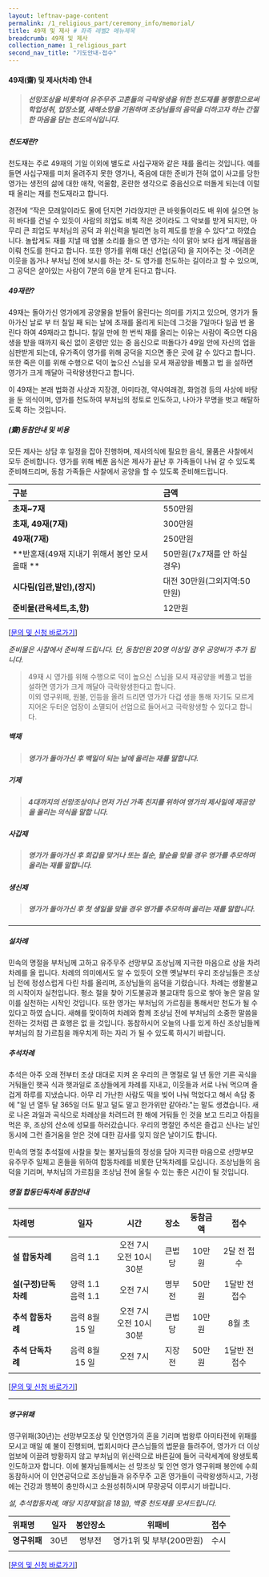 ```yaml
---
layout: leftnav-page-content
permalink: /1_religious_part/ceremony_info/memorial/
title: 49재 및 제사 # 좌측 레벨2 메뉴제목
breadcrumb: 49재 및 제사
collection_name: 1_religious_part
second_nav_title: "기도안내·접수" 
---
```



#### **49재(齋) 및 제사(차례) 안내**

> <h5>선망조상을 비롯하여 유주무주 고혼들의 극락왕생을 위한 천도재를 봉행함으로써 학업성취, 업장소멸, 새해소망을 기원하며 조상님들의 음덕을 더하고자 하는 간절한 마음을 담는 천도의식입니다.</h5>

##### **천도재란?**
천도재는 주로 49재의 기일 이외에 별도로 사십구재와 같은 재를 올리는 것입니다. 예를 들면 사십구재를 미처 올려주지 못한 영가나, 죽음에 대한 준비가 전혀 없이 사고를 당한 영가는 생전의 삶에 대한 애착, 억울함, 혼란한 생각으로 중음신으로 떠돌게 되는데 이럴 때 올리는 재를 천도재라고 합니다.

경전에 “작은 모래알이라도 물에 던지면 가라앉지만 큰 바윗돌이라도 배 위에 실으면 능히 바다를 건널 수 있듯이 사람의 죄업도 비록 작은 것이라도 그 악보를 받게 되지만, 아무리 큰 죄업도 부처님의 공덕 과 위신력을 빌리면 능히 제도를 받을 수 있다”고 하였습니다. 놀랍게도 재를 지낼 때 염불 소리를 들으 면 영가는 식이 맑아 보다 쉽게 깨달음을 이뤄 천도를 한다고 합니다. 또한 영가를 위해 대신 선업(공덕) 을 지어주는 것 -어려운 이웃을 돕거나 부처님 전에 보시를 하는 것- 도 영가를 천도하는 길이라고 할 수 있으며, 그 공덕은 살아있는 사람이 7분의 6을 받게 된다고 합니다.


##### **49재란?**
49재는 돌아가신 영가에게 공양물을 받들어 올린다는 의미를 가지고 있으며, 영가가 돌아가신 날로 부 터 칠일 째 되는 날에 초재를 올리게 되는데 그것을 7일마다 일곱 번 올린다 하여 49재라고 합니다. 칠일 만에 한 번씩 재를 올리는 이유는 사람이 죽으면 다음 생을 받을 때까지 육신 없이 혼령만 있는 중 음신으로 떠돌다가 49일 안에 자신의 업을 심판받게 되는데, 유가족이 영가를 위해 공덕을 지으면 좋은 곳에 갈 수 있다고 합니다. 또한 죽은 이를 위해 수행으로 덕이 높으신 스님을 모셔 재공양을 베풀고 법 을 설하면 영가가 크게 깨달아 극락왕생한다고 합니다.

이 49재는 본래 법화경 사상과 지장경, 아미타경, 약사여래경, 화엄경 등의 사상에 바탕을 둔 의식이며, 영가를 천도하여 부처님의 정토로 인도하고, 나아가 무명을 벗고 해탈하도록 하는 것입니다.

##### **(齋)동참안내 및 비용**
모든 제사는 상담 후 일정을 잡아 진행하며, 제사의식에 필요한 음식, 물품은 사찰에서 모두 준비합니다. 영가를 위해 베푼 음식은 제사가 끝난 후 가족들이 나눠 갈 수 있도록 준비해드리며, 동참 가족들은 사찰에서 공양을 할 수 있도록 준비해드립니다. 


|구분|금액|
|:-|:-|
|**초재~7재**|  550만원|
|**초재, 49재(7재)** |   300만원|
|**49재(7재)**   |   250만원|
|**반혼재(49재 지내기 위해서 봉안 모셔올때 **   |   50만원(7x7재를 안 하실 경우)|
|**시다림(입관,발인),(장지)**   |   대전 30만원(그외지역:50만원)|
|**준비물(관욕세트,초,향)**|   12만원|
|   |   |

[[<span style="color:blue">문의 및 신청 바로가기</span>] ](/1_0_templeNews/questions/)

*준비물은 사찰에서 준비해 드립니다.*
*단, 동참인원 20명 이상일 경우 공양비가 추가 됩니다.*

> 49재 시 영가를 위해 수행으로 덕이 높으신 스님을 모셔 재공양을 베풀고 법을 설하면 영가가 크게 깨달아 극락왕생한다고 합니다. <br> 이외 영구위패, 원불, 인등을 올려 드리면 영가가 다겁 생을 통해 자기도 모르게 지어온 두터운 업장이 소멸되어 선업으로 들어서고 극락왕생할 수 있다고 합니다.

##### **백재**
> <h5>영가가 돌아가신 후 백일이 되는 날에 올리는 재를 말합니다.<h5>

##### **기제**
> <h5>4대까지의 선망조상이나 먼저 가신 가족 친지를 위하여 영가의 제사일에 재공양을 올리는 의식을 말합 니다.

##### **사갑제**
> <h5>영가가 돌아가신 후 회갑을 맞거나 또는 칠순, 팔순을 맞을 경우 영가를 추모하며 올리는 재를 말합니다. 

##### **생신제**
> <h5> 영가가 돌아가신 후 첫 생일을 맞을 경우 영가를 추모하며 올리는 재를 말합니다. 

--- 

##### **설차례**
민속의 명절을 부처님께 고하고 유주무주 선망부모 조상님께 지극한 마음으로 상을 차려 차례를 올 립니다. 차례의 의미에서도 알 수 있듯이 오랜 옛날부터 우리 조상님들은 조상님 전에 정성스럽게 다린 차를 올리며, 조상님들의 음덕을 기렸습니다. 차례는 생활불교의 시작이자 실천입니다. 평소 절을 찾아 기도불공과 불교대학 등으로 쌓아 놓은 알음 알이를 실천하는 시작인 것입니다. 또한 영가는 부처님의 가르침을 통해서만 천도가 될 수 있다고 하였 습니다. 새해를 맞이하여 차례와 함께 조상님 전에 부처님의 소중한 말씀을 전하는 것처럼 큰 효행은 없 을 것입니다. 동참하시어 오늘의 나를 있게 하신 조상님들께 부처님의 참 가르침을 깨우치게 하는 자리 가 될 수 있도록 하시기 바랍니다.

##### **추석차례**
추석은 아주 오래 전부터 조상 대대로 지켜 온 우리의 큰 명절로 일 년 동안 기른 곡식을 거둬들인 햇곡 식과 햇과일로 조상들에게 차례를 지내고, 이웃들과 서로 나눠 먹으며 즐겁게 하루를 지냈습니다. 아무 리 가난한 사람도 떡을 빚어 나눠 먹었다고 해서 속담 중에 "일 년 열두 달 365일 더도 말고 덜도 말고 한가위만 같아라."는 말도 생겼습니다. 새로 나온 과일과 곡식으로 차례상을 차려드려 한 해에 거둬들 인 것을 보고 드리고 아침을 먹은 후, 조상의 산소에 성묘를 하러갔습니다. 우리의 명절인 추석은 즐겁고 신나는 날인 동시에 그런 즐거움을 얻은 것에 대한 감사를 잊지 않은 날이기도 합니다.

민속의 명절 추석절에 사찰을 찾는 불자님들의 정성을 담아 지극한 마음으로 선망부모 유주무주 일체고 혼들을 위하여 합동차례를 비롯한 단독차례를 모십니다. 조상님들의 음덕을 기리며, 부처님의 가르침을 조상님 전에 올릴 수 있는 좋은 시간이 될 것입니다.

##### **명절 합동단독차례 동참안내**

|차례명|일자|시간|장소|동참금액|접수|
|:-|:-:|:-:|:-:|:-:|:-:|
|**설 합동차례**|음력 1.1|오전 7시<br>오전 10시30분|큰법당|10만원|2달 전 접수|
|**설(구정)단독차례**|양력 1.1<br>음력 1.1|오전 7시|명부전|50만원|1달반 전 접수|
|**추석 합동차례**|음력 8월 15 일|오전 7시<br>오전 10시 30분|큰법당|10만원|8월 초|
|**추석 단독차례**|음력 8월 15 일|오전 7시|지장전|50만원|1달반 전 접수|
|||||||

[[<span style="color:blue">문의 및 신청 바로가기</span>] ](/1_0_templeNews/questions/)
  
--- 
  
##### **영구위패**
영구위패(30년)는 선망부모조상 및 인연영가의 혼을 기리며 법왕루 아미타전에 위패를 모시고 매일 예 불이 진행되며, 법회시마다 큰스님들의 법문을 들려주어, 영가가 더 이상 업보에 이끌려 방황하지 않고 부처님의 위신력으로 바른길에 들어 극락세계에 왕생토록 인도하고자 합니다. 이에 불자님들께서는 선 망조상 및 인연 영가 영구위패 봉안에 수희 동참하시어 이 인연공덕으로 조상님들과 유주무주 고혼 영가들이 극락왕생하시고, 가정에는 건강과 행복이 충만하시고 소원성취하시며 무량공덕 이루시기 바랍니다.

*설, 추석합동차례, 매당 지장재일(음 18일), 백중 천도재를 모셔드립니다.*

|위패명|일자|봉안장소|위패비|접수|
|:-|:-:|:-:|:-:|:-:|
|**영구위패**|30년|명부전|영가1위 및 부부(200만원)|수시|
||||||

  [[<span style="color:blue">문의 및 신청 바로가기</span>] ](/1_0_templeNews/questions/)

